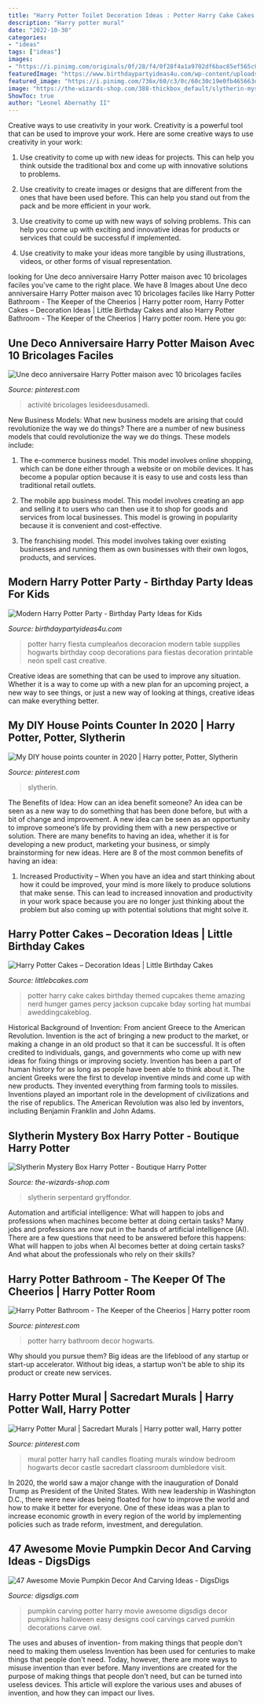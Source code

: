 ```yaml
---
title: "Harry Potter Toilet Decoration Ideas : Potter Harry Cake Cakes Birthday Themed Cupcakes Theme Amazing Nerd Hunger Games Percy Jackson Cupcake Bday Sorting Hat Mumbai Aweddingcakeblog"
description: "Harry potter mural"
date: "2022-10-30"
categories:
- "ideas"
tags: ["ideas"]
images:
- "https://i.pinimg.com/originals/0f/28/f4/0f28f4a1a9702df6bac85ef565c0834a.jpg"
featuredImage: "https://www.birthdaypartyideas4u.com/wp-content/uploads/2016/04/Modern-Harry-Potter-Party-Hogwarts-Food-550x792.jpg"
featured_image: "https://i.pinimg.com/736x/60/c3/0c/60c30c19e0fb465663df3114e20e63e3.jpg"
image: "https://the-wizards-shop.com/388-thickbox_default/slytherin-mystery-box-harry-potter.jpg"
ShowToc: true
author: "Leonel Abernathy II"
---
```



Creative ways to use creativity in your work.
Creativity is a powerful tool that can be used to improve your work. Here are some creative ways to use creativity in your work:
1. Use creativity to come up with new ideas for projects. This can help you think outside the traditional box and come up with innovative solutions to problems.

2. Use creativity to create images or designs that are different from the ones that have been used before. This can help you stand out from the pack and be more efficient in your work.

3. Use creativity to come up with new ways of solving problems. This can help you come up with exciting and innovative ideas for products or services that could be successful if implemented.

4. Use creativity to make your ideas more tangible by using illustrations, videos, or other forms of visual representation.

	

		
looking for Une deco anniversaire Harry Potter maison avec 10 bricolages faciles you've came to the right place. We have 8 Images about Une deco anniversaire Harry Potter maison avec 10 bricolages faciles like Harry Potter Bathroom - The Keeper of the Cheerios | Harry potter room, Harry Potter Cakes – Decoration Ideas | Little Birthday Cakes and also Harry Potter Bathroom - The Keeper of the Cheerios | Harry potter room. Here you go:
		
    
## Une Deco Anniversaire Harry Potter Maison Avec 10 Bricolages Faciles

<img loading=lazy src="https://i.pinimg.com/736x/1e/9c/85/1e9c858d34f3e67a947302e2907615d8.jpg" onerror="this.onerror=null;this.src='https://tse3.mm.bing.net/th?id=OIP._4SNAMBtH5pNUuFdzTu3FwHaLH&amp;pid=15.1';" alt="Une deco anniversaire Harry Potter maison avec 10 bricolages faciles">

_Source: pinterest.com_

>activité bricolages lesideesdusamedi. 

	

New Business Models: What new business models are arising that could revolutionize the way we do things?
There are a number of new business models that could revolutionize the way we do things. These models include:
1. The e-commerce business model. This model involves online shopping, which can be done either through a website or on mobile devices. It has become a popular option because it is easy to use and costs less than traditional retail outlets.

2. The mobile app business model. This model involves creating an app and selling it to users who can then use it to shop for goods and services from local businesses. This model is growing in popularity because it is convenient and cost-effective.

3. The franchising model. This model involves taking over existing businesses and running them as own businesses with their own logos, products, and services.

    
## Modern Harry Potter Party - Birthday Party Ideas For Kids

<img loading=lazy src="https://www.birthdaypartyideas4u.com/wp-content/uploads/2016/04/Modern-Harry-Potter-Party-Hogwarts-Food-550x792.jpg" onerror="this.onerror=null;this.src='https://tse4.mm.bing.net/th?id=OIP.A39PmggYQx6IRRS11sLGJQHaKq&amp;pid=15.1';" alt="Modern Harry Potter Party - Birthday Party Ideas for Kids">

_Source: birthdaypartyideas4u.com_

>potter harry fiesta cumpleaños decoracion modern table supplies hogwarts birthday coop decorations para fiestas decoration printable neón spell cast creative. 

	

Creative ideas are something that can be used to improve any situation. Whether it is a way to come up with a new plan for an upcoming project, a new way to see things, or just a new way of looking at things, creative ideas can make everything better.

    
## My DIY House Points Counter In 2020 | Harry Potter, Potter, Slytherin

<img loading=lazy src="https://i.pinimg.com/736x/60/c3/0c/60c30c19e0fb465663df3114e20e63e3.jpg" onerror="this.onerror=null;this.src='https://tse3.mm.bing.net/th?id=OIP.Zhird0sLQZt090bpGjKFHQHaFj&amp;pid=15.1';" alt="My DIY house points counter in 2020 | Harry potter, Potter, Slytherin">

_Source: pinterest.com_

>slytherin. 

	

The Benefits of Idea: How can an idea benefit someone?
An idea can be seen as a new way to do something that has been done before, but with a bit of change and improvement. A new idea can be seen as an opportunity to improve someone’s life by providing them with a new perspective or solution. There are many benefits to having an idea, whether it is for developing a new product, marketing your business, or simply brainstorming for new ideas. Here are 8 of the most common benefits of having an idea: 
1. Increased Productivity – When you have an idea and start thinking about how it could be improved, your mind is more likely to produce solutions that make sense. This can lead to increased innovation and productivity in your work space because you are no longer just thinking about the problem but also coming up with potential solutions that might solve it. 

    
## Harry Potter Cakes – Decoration Ideas | Little Birthday Cakes

<img loading=lazy src="http://www.littlebcakes.com/wp-content/uploads/2013/08/Harry-Potter-Cake.jpeg" onerror="this.onerror=null;this.src='https://tse2.mm.bing.net/th?id=OIP.JML6DGVDqKRSEupHJ99CCQHaJ4&amp;pid=15.1';" alt="Harry Potter Cakes – Decoration Ideas | Little Birthday Cakes">

_Source: littlebcakes.com_

>potter harry cake cakes birthday themed cupcakes theme amazing nerd hunger games percy jackson cupcake bday sorting hat mumbai aweddingcakeblog. 

	

Historical Background of Invention: From ancient Greece to the American Revolution.
Invention is the act of bringing a new product to the market, or making a change in an old product so that it can be successful. It is often credited to individuals, gangs, and governments who come up with new ideas for fixing things or improving society. Invention has been a part of human history for as long as people have been able to think about it. The ancient Greeks were the first to develop inventive minds and come up with new products. They invented everything from farming tools to missiles. Inventions played an important role in the development of civilizations and the rise of republics. The American Revolution was also led by inventors, including Benjamin Franklin and John Adams.

    
## Slytherin Mystery Box Harry Potter - Boutique Harry Potter

<img loading=lazy src="https://the-wizards-shop.com/388-thickbox_default/slytherin-mystery-box-harry-potter.jpg" onerror="this.onerror=null;this.src='https://tse2.mm.bing.net/th?id=OIP.yxT51jdlKvmwMTG9fPI57AHaId&amp;pid=15.1';" alt="Slytherin Mystery Box Harry Potter - Boutique Harry Potter">

_Source: the-wizards-shop.com_

>slytherin serpentard gryffondor. 

	

Automation and artificial intelligence: What will happen to jobs and professions when machines become better at doing certain tasks?
Many jobs and professions are now put in the hands of artificial intelligence (AI). There are a few questions that need to be answered before this happens: What will happen to jobs when AI becomes better at doing certain tasks? And what about the professionals who rely on their skills?

    
## Harry Potter Bathroom - The Keeper Of The Cheerios | Harry Potter Room

<img loading=lazy src="https://i.pinimg.com/originals/ea/16/e0/ea16e00928de8d4acc3458bd1471d801.jpg" onerror="this.onerror=null;this.src='https://tse1.mm.bing.net/th?id=OIP.VBTMF5rhMtqf0wQZMV4Y4gHaJ4&amp;pid=15.1';" alt="Harry Potter Bathroom - The Keeper of the Cheerios | Harry potter room">

_Source: pinterest.com_

>potter harry bathroom decor hogwarts. 

	

Why should you pursue them?
Big ideas are the lifeblood of any startup or start-up accelerator. Without big ideas, a startup won't be able to ship its product or create new services.

    
## Harry Potter Mural | Sacredart Murals | Harry Potter Wall, Harry Potter

<img loading=lazy src="https://i.pinimg.com/originals/0f/28/f4/0f28f4a1a9702df6bac85ef565c0834a.jpg" onerror="this.onerror=null;this.src='https://tse1.mm.bing.net/th?id=OIP.6UTy_xdfrijTmlV1STX0UwHaIC&amp;pid=15.1';" alt="Harry Potter Mural | Sacredart Murals | Harry potter wall, Harry potter">

_Source: pinterest.com_

>mural potter harry hall candles floating murals window bedroom hogwarts decor castle sacredart classroom dumbledore visit. 

	

In 2020, the world saw a major change with the inauguration of Donald Trump as President of the United States. With new leadership in Washington D.C., there were new ideas being floated for how to improve the world and how to make it better for everyone. One of these ideas was a plan to increase economic growth in every region of the world by implementing policies such as trade reform, investment, and deregulation.

    
## 47 Awesome Movie Pumpkin Decor And Carving Ideas - DigsDigs

<img loading=lazy src="http://www.digsdigs.com/photos/2016/09/13-Harry-Potter-group-pumpkin-carving.jpg" onerror="this.onerror=null;this.src='https://tse4.mm.bing.net/th?id=OIP.OtNljJKYHU3Y689oBuXgxgHaFj&amp;pid=15.1';" alt="47 Awesome Movie Pumpkin Decor And Carving Ideas - DigsDigs">

_Source: digsdigs.com_

>pumpkin carving potter harry movie awesome digsdigs decor pumpkins halloween easy designs cool carvings carved pumkin decorations carve owl. 

	

The uses and abuses of invention- from making things that people don't need to making them useless
Invention has been used for centuries to make things that people don't need. Today, however, there are more ways to misuse invention than ever before. Many inventions are created for the purpose of making things that people don't need, but can be turned into useless devices. This article will explore the various uses and abuses of invention, and how they can impact our lives.

